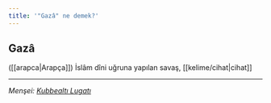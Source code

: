 ```yaml
---
title: '"Gazâ" ne demek?'
---
```


## Gazâ
([[arapca|Arapça]]) İslâm dîni uğruna yapılan savaş, [[kelime/cihat|cihat]]

---
*Menşei: [Kubbealtı Lugatı](https://www.lugatim.com/s/gaza)*